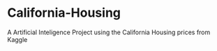 # California-Housing
A Artificial Inteligence Project using the California Housing prices from Kaggle
